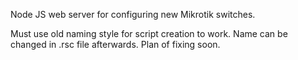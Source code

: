 Node JS web server for configuring new Mikrotik switches.

Must use old naming style for script creation to work.
Name can be changed in .rsc file afterwards.
Plan of fixing soon.
